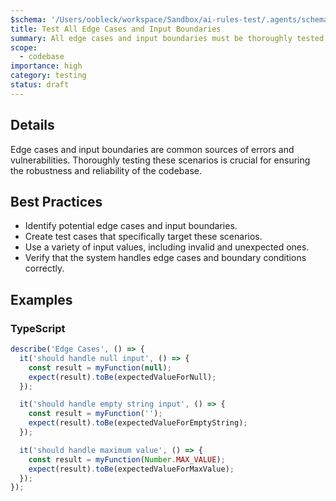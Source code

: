 ```yaml
---
$schema: '/Users/oobleck/workspace/Sandbox/ai-rules-test/.agents/schemas/rules.yml'
title: Test All Edge Cases and Input Boundaries
summary: All edge cases and input boundaries must be thoroughly tested to ensure robustness and prevent unexpected behavior.
scope:
  - codebase
importance: high
category: testing
status: draft
---
```


## Details

Edge cases and input boundaries are common sources of errors and vulnerabilities. Thoroughly testing these scenarios is crucial for ensuring the robustness and reliability of the codebase.

## Best Practices

*   Identify potential edge cases and input boundaries.
*   Create test cases that specifically target these scenarios.
*   Use a variety of input values, including invalid and unexpected ones.
*   Verify that the system handles edge cases and boundary conditions correctly.

## Examples

### TypeScript

```typescript
describe('Edge Cases', () => {
  it('should handle null input', () => {
    const result = myFunction(null);
    expect(result).toBe(expectedValueForNull);
  });

  it('should handle empty string input', () => {
    const result = myFunction('');
    expect(result).toBe(expectedValueForEmptyString);
  });

  it('should handle maximum value', () => {
    const result = myFunction(Number.MAX_VALUE);
    expect(result).toBe(expectedValueForMaxValue);
  });
});
```
